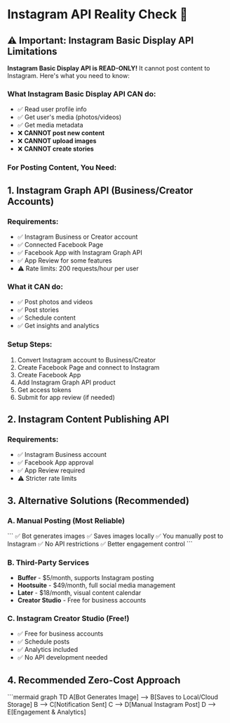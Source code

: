 # Instagram API Reality Check 📱

## ⚠️ Important: Instagram Basic Display API Limitations

**Instagram Basic Display API is READ-ONLY!** It cannot post content to Instagram. Here's what you need to know:

### What Instagram Basic Display API CAN do:
- ✅ Read user profile info
- ✅ Get user's media (photos/videos)
- ✅ Get media metadata
- ❌ **CANNOT post new content**
- ❌ **CANNOT upload images**
- ❌ **CANNOT create stories**

### For Posting Content, You Need:

## 1. Instagram Graph API (Business/Creator Accounts)

### Requirements:
- ✅ Instagram Business or Creator account
- ✅ Connected Facebook Page
- ✅ Facebook App with Instagram Graph API
- ✅ App Review for some features
- ⚠️ Rate limits: 200 requests/hour per user

### What it CAN do:
- ✅ Post photos and videos
- ✅ Post stories
- ✅ Schedule content
- ✅ Get insights and analytics

### Setup Steps:
1. Convert Instagram account to Business/Creator
2. Create Facebook Page and connect to Instagram
3. Create Facebook App
4. Add Instagram Graph API product
5. Get access tokens
6. Submit for app review (if needed)

## 2. Instagram Content Publishing API

### Requirements:
- ✅ Instagram Business account
- ✅ Facebook App approval
- ✅ App Review required
- ⚠️ Stricter rate limits

## 3. Alternative Solutions (Recommended)

### A. Manual Posting (Most Reliable)
\`\`\`
✅ Bot generates images
✅ Saves images locally
✅ You manually post to Instagram
✅ No API restrictions
✅ Better engagement control
\`\`\`

### B. Third-Party Services
- **Buffer** - $5/month, supports Instagram posting
- **Hootsuite** - $49/month, full social media management
- **Later** - $18/month, visual content calendar
- **Creator Studio** - Free for business accounts

### C. Instagram Creator Studio (Free!)
- ✅ Free for business accounts
- ✅ Schedule posts
- ✅ Analytics included
- ✅ No API development needed

## 4. Recommended Zero-Cost Approach

\`\`\`mermaid
graph TD
    A[Bot Generates Image] --> B[Saves to Local/Cloud Storage]
    B --> C[Notification Sent]
    C --> D[Manual Instagram Post]
    D --> E[Engagement & Analytics]

